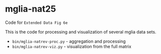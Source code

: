 # mglia-nat25

Code for `Extended Data Fig 6e`

This is the code for processing and visualization of several mglia data sets.

* `bin/mglia-natrev-proc.py` - aggregation and processing
* `bin/mglia-natrev-viz.py` - visualization from the full matrix


